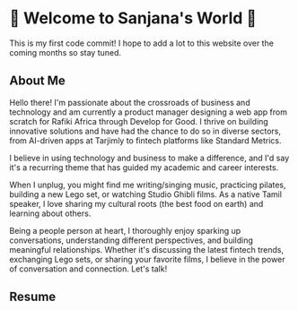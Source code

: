 # 💫 Welcome to Sanjana's World 💫
This is my first code commit! I hope to add a lot to this website over the coming months so stay tuned.
## About Me
Hello there! I'm passionate about the crossroads of business and technology and am currently a product manager designing a web app from scratch for Rafiki Africa through Develop for Good. I thrive on building innovative solutions and have had the chance to do so in diverse sectors, from AI-driven apps at Tarjimly to fintech platforms like Standard Metrics.

I believe in using technology and business to make a difference, and I'd say it's a recurring theme that has guided my academic and career interests.

When I unplug, you might find me writing/singing music, practicing pilates, building a new Lego set, or watching Studio Ghibli films. As a native Tamil speaker, I love sharing my cultural roots (the best food on earth) and learning about others.

Being a people person at heart, I thoroughly enjoy sparking up conversations, understanding different perspectives, and building meaningful relationships. Whether it's discussing the latest fintech trends, exchanging Lego sets, or sharing your favorite films, I believe in the power of conversation and connection. Let's talk!
## Resume
